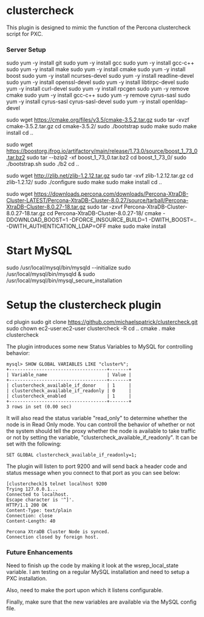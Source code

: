 # clustercheck
This plugin is designed to mimic the function of the Percona clustercheck script for PXC.

### Server Setup

sudo yum -y install git
sudo yum -y install gcc
sudo yum -y install gcc-c++
sudo yum -y install make
sudo yum -y install cmake
sudo yum -y install boost
sudo yum -y install ncurses-devel
sudo yum -y install readline-devel
sudo yum -y install openssl-devel
sudo yum -y install libtirpc-devel
sudo yum -y install curl-devel
sudo yum -y install rpcgen
sudo yum -y remove cmake
sudo yum -y install gcc-c++
sudo yum -y remove cyrus-sasl
sudo yum -y install cyrus-sasl cyrus-sasl-devel
sudo yum -y install openldap-devel

sudo wget https://cmake.org/files/v3.5/cmake-3.5.2.tar.gz
sudo tar -xvzf cmake-3.5.2.tar.gz
cd cmake-3.5.2/
sudo ./bootstrap
sudo make
sudo make install
cd ..

sudo wget https://boostorg.jfrog.io/artifactory/main/release/1.73.0/source/boost_1_73_0.tar.bz2
sudo tar --bzip2 -xf boost_1_73_0.tar.bz2
cd boost_1_73_0/
sudo ./bootstrap.sh
sudo ./b2
cd ..

sudo wget http://zlib.net/zlib-1.2.12.tar.gz
sudo tar -xvf zlib-1.2.12.tar.gz
cd zlib-1.2.12/
sudo ./configure
sudo make
sudo make install
cd ..

sudo wget https://downloads.percona.com/downloads/Percona-XtraDB-Cluster-LATEST/Percona-XtraDB-Cluster-8.0.27/source/tarball/Percona-XtraDB-Cluster-8.0.27-18.tar.gz
sudo tar -zxvf Percona-XtraDB-Cluster-8.0.27-18.tar.gz
cd Percona-XtraDB-Cluster-8.0.27-18/
cmake -DDOWNLOAD_BOOST=1 -DFORCE_INSOURCE_BUILD=1 -DWITH_BOOST=.. -DWITH_AUTHENTICATION_LDAP=OFF
make
sudo make install

# Start MySQL
sudo /usr/local/mysql/bin/mysqld --initialize
sudo /usr/local/mysql/bin/mysqld &
sudo /usr/local/mysql/bin/mysql_secure_installation

# Setup the clustercheck plugin
cd plugin
sudo git clone https://github.com/michaelspatrick/clustercheck.git
sudo chown ec2-user:ec2-user clustercheck -R
cd ..
cmake .
make clustercheck

The plugin introduces some new Status Variables to MySQL for controlling behavior:

    mysql> SHOW GLOBAL VARIABLES LIKE "cluster%";
    +------------------------------------+-------+
    | Variable_name                      | Value |
    +------------------------------------+-------+
    | clustercheck_available_if_donor    | 1     |
    | clustercheck_available_if_readonly | 0     |
    | clustercheck_enabled               | 1     |
    +------------------------------------+-------+
    3 rows in set (0.00 sec)
    
It will also read the status variable "read_only" to determine whether the node is in Read Only mode.  You can controll the behavior of whether or not the system should tell the proxy whether the node is available to take traffic or not by setting the variable, "clustercheck_available_if_readonly".  It can be set with the following:

    SET GLOBAL clustercheck_available_if_readonly=1;
    
The plugin will listen to port 9200 and will send back a header code and status message when you connect to that port as you can see below:

    [clustercheck]$ telnet localhost 9200
    Trying 127.0.0.1...
    Connected to localhost.
    Escape character is '^]'.
    HTTP/1.1 200 OK
    Content-Type: text/plain
    Connection: close
    Content-Length: 40
    
    Percona XtraDB Cluster Node is synced.
    Connection closed by foreign host.
    
### Future Enhancements
Need to finish up the code by making it look at the wsrep_local_state variable.  I am testing on a regular MySQL installation and need to setup a PXC installation.  

Also, need to make the port upon which it listens configurable.

Finally, make sure that the new variables are available via the MySQL config file.
